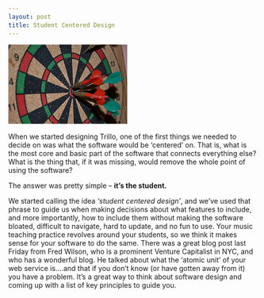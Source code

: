 ```yaml
---
layout: post
title: Student Centered Design
---
```

<img src="/img/blog/dartboard.jpg">

When we started designing Trillo, one of the first things we needed to decide on was what the software would be ‘centered’ on.  That is, what is the most core and basic part of the software that connects everything else?  What is the thing that, if it was missing, would remove the whole point of using the software?

The answer was pretty simple – **it’s the student.**

We started calling the idea *‘student centered design’*, and we’ve used that phrase to guide us when making decisions about what features to include, and more importantly, how to include them without making the software bloated, difficult to navigate, hard to update, and no fun to use.  Your music teaching practice revolves around your students, so we think it makes sense for your software to do the same. There was a great blog post last Friday from Fred Wilson, who is a prominent Venture Capitalist in NYC, and who has a wonderful blog.  He talked about what the ‘atomic unit’ of your web service is….and that if you don’t know (or have gotten away from it) you have a problem.  It’s a great way to think about software design and coming up with a list of key principles to guide you.